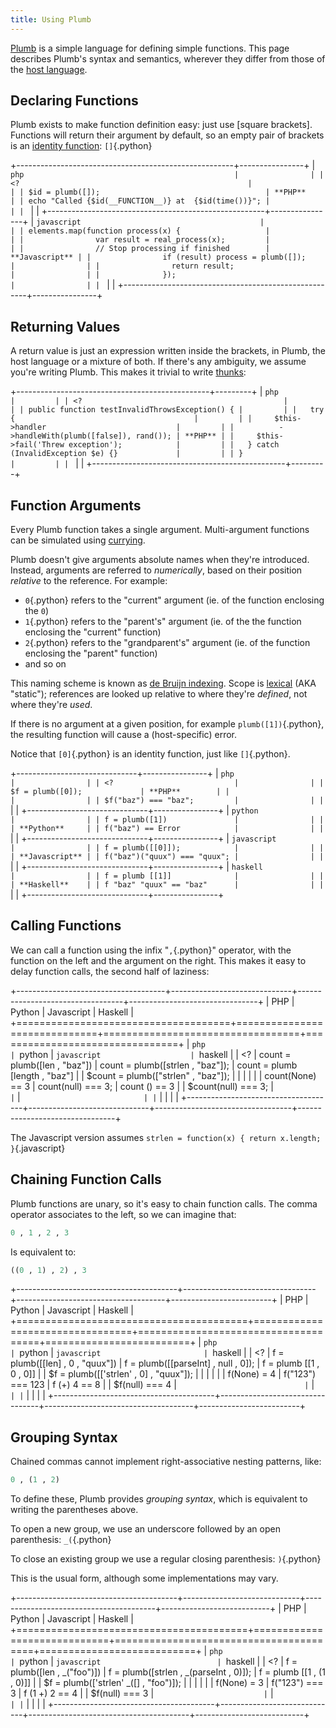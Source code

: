 ```yaml
---
title: Using Plumb
---
```

[Plumb](index.html) is a simple language for defining simple functions. This page describes Plumb's syntax and semantics, wherever they differ from those of the [host language](implementations.html).

## Declaring Functions ##

Plumb exists to make function definition easy: just use [square brackets]. Functions will return their argument by default, so an empty pair of brackets is an [identity function](http://en.wikipedia.org/wiki/Identity_function): `[]`{.python}

+------------------------------------------------------+----------------+
| ```php                                               |                |
| <?                                                   |                |
| $id = plumb([]);                                     | **PHP**        |
| echo "Called {$id(__FUNCTION__)} at  {$id(time())}"; |                |
| ```                                                  |                |
+------------------------------------------------------+----------------+
| ```javascript                                        |                |
| elements.map(function process(x) {                   |                |
|                var result = real_process(x);         |                |
|                // Stop processing if finished        | **Javascript** |
|                if (result) process = plumb([]);      |                |
|                return result;                        |                |
|              });                                     |                |
| ```                                                  |                |
+------------------------------------------------------+----------------+

## Returning Values ##

A return value is just an expression written inside the brackets, in Plumb, the host language or a mixture of both. If there's any ambiguity, we assume you're writing Plumb. This makes it trivial to write [thunks](http://en.wikipedia.org/wiki/Thunk#Functional_programming):

+------------------------------------------------+---------+
| ```php                                         |         |
| <?                                             |         |
| public function testInvalidThrowsException() { |         |
|   try {                                        |         |
|     $this->handler                             |         |
|          ->handleWith(plumb([false]), rand()); | **PHP** |
|     $this->fail('Threw exception');            |         |
|   } catch (InvalidException $e) {}             |         |
| }                                              |         |
| ```                                            |         |
+------------------------------------------------+---------+

## Function Arguments ##

Every Plumb function takes a single argument. Multi-argument functions can be simulated using [currying](http://en.wikipedia.org/wiki/Currying).

Plumb doesn't give arguments absolute names when they're introduced. Instead, arguments are referred to *numerically*, based on their position *relative* to the reference. For example:

 - `0`{.python} refers to the "current" argument (ie. of the function enclosing the `0`)
 - `1`{.python} refers to the "parent's" argument (ie. of the the function enclosing the "current" function)
 - `2`{.python} refers to the "grandparent's" argument (ie. of the function enclosing the "parent" function)
 - and so on

This naming scheme is known as [de Bruijn indexing](http://en.wikipedia.org/wiki/De_Bruijn_index). Scope is [lexical](http://en.wikipedia.org/wiki/Lexical_scope#Lexical_scoping) (AKA "static"); references are looked up relative to where they're *defined*, not where they're *used*.

If there is no argument at a given position, for example `plumb([1])`{.python}, the resulting function will cause a (host-specific) error.

Notice that `[0]`{.python} is an identity function, just like `[]`{.python}.

+------------------------------+----------------+
| ```php                       |                |
| <?                           |                |
| $f = plumb([0]);             | **PHP**        |
|                              |                |
| $f("baz") === "baz";         |                |
| ```                          |                |
+------------------------------+----------------+
| ```python                    |                |
| f = plumb([1])               |                |
|                              | **Python**     |
| f("baz") == Error            |                |
| ```                          |                |
+------------------------------+----------------+
| ```javascript                |                |
| f = plumb([[0]]);            |                |
|                              | **Javascript** |
| f("baz")("quux") === "quux"; |                |
| ```                          |                |
+------------------------------+----------------+
| ```haskell                   |                |
| f = plumb [[1]]              |                |
|                              | **Haskell**    |
| f "baz" "quux" == "baz"      |                |
| ```                          |                |
+------------------------------+----------------+

## Calling Functions ##

We can call a function using the infix "`,`{.python}" operator, with the function on the left and the argument on the right. This makes it easy to delay function calls, the second half of laziness:

+-------------------------------------+------------------------------+----------------------------------+--------------------------------+
| PHP                                 | Python                       | Javascript                       | Haskell                        |
+=====================================+==============================+==================================+================================+
| ```php                              | ```python                    | ```javascript                    | ```haskell                     |
| <?                                  | count = plumb([len , "baz"]) | count = plumb([strlen , "baz"]); | count = plumb [length , "baz"] |
| $count = plumb(["strlen" , "baz"]); |                              |                                  |                                |
|                                     | count(None) == 3             | count(null) === 3;               | count () == 3                  |
| $count(null) === 3;                 | ```                          | ```                              | ```                            |
| ```                                 |                              |                                  |                                |
+-------------------------------------+------------------------------+----------------------------------+--------------------------------+

The Javascript version assumes `strlen = function(x) { return x.length; }`{.javascript}

## Chaining Function Calls ##

Plumb functions are unary, so it's easy to chain function calls. The comma operator associates to the left, so we can imagine that:

```python
0 , 1 , 2 , 3
```

Is equivalent to:

```python
((0 , 1) , 2) , 3
```

+----------------------------------------+---------------------------------+-------------------------------------+-------------------------+
| PHP                                    | Python                          | Javascript                          | Haskell                 |
+========================================+=================================+=====================================+=========================+
| ```php                                 | ```python                       | ```javascript                       | ```haskell              |
| <?                                     | f = plumb([[len] , 0 , "quux"]) | f = plumb([[parseInt] , null , 0]); | f = plumb [[1 , 0 , 0]] |
| $f = plumb([['strlen' , 0] , "quux"]); |                                 |                                     |                         |
|                                        | f(None) = 4                     | f("123") === 123                    | f (+) 4 == 8            |
| $f(null) === 4                         | ```                             | ```                                 | ```                     |
| ```                                    |                                 |                                     |                         |
+----------------------------------------+---------------------------------+-------------------------------------+-------------------------+

## Grouping Syntax ##

Chained commas cannot implement right-associative nesting patterns, like:

```python
0 , (1 , 2)
```

To define these, Plumb provides *grouping syntax*, which is equivalent to writing the parentheses above.

To open a new group, we use an underscore followed by an open parenthesis: `_(`{.python}

To close an existing group we use a regular closing parenthesis: `)`{.python}

This is the usual form, although some implementations may vary.

+----------------------------------------+-----------------------------+----------------------------------------+---------------------------+
| PHP                                    | Python                      | Javascript                             | Haskell                   |
+========================================+=============================+========================================+===========================+
| ```php                                 | ```python                   | ```javascript                          | ```haskell                |
| <?                                     | f = plumb([len , _("foo")]) | f = plumb([strlen , _(parseInt , 0)]); | f = plumb [[1 , (1 , 0)]] |
| $f = plumb(['strlen' _([] , "foo")]);  |                             |                                        |                           |
|                                        | f(None) = 3                 | f("123") === 3                         | f (1 +) 2 == 4            |
| $f(null) === 3                         | ```                         | ```                                    | ```                       |
| ```                                    |                             |                                        |                           |
+----------------------------------------+-----------------------------+----------------------------------------+---------------------------+
